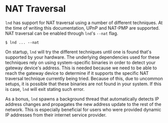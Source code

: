 # NAT Traversal

`lnd` has support for NAT traversal using a number of different techniques. At the time of writing this documentation, UPnP and NAT-PMP are supported. NAT traversal can be enabled through `lnd`'s `--nat` flag.

```text
$ lnd ... --nat
```

On startup, `lnd` will try the different techniques until one is found that's supported by your hardware. The underlying dependencies used for these techniques rely on using system-specific binaries in order to detect your gateway device's address. This is needed because we need to be able to reach the gateway device to determine if it supports the specific NAT traversal technique currently being tried. Because of this, due to uncommon setups, it is possible that these binaries are not found in your system. If this is case, `lnd` will exit stating such error.

As a bonus, `lnd` spawns a background thread that automatically detects IP address changes and propagates the new address update to the rest of the network. This is especially beneficial for users who were provided dynamic IP addresses from their internet service provider.

